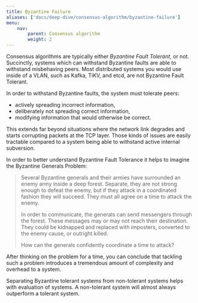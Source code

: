 ```yaml
---
title: Byzantine Failure
aliases: ['docs/deep-dive/consensus-algorithm/byzantine-failure']
menu:
    nav:
        parent: Consensus algorithm
        weight: 2
---
```


Consensus algorithms are typically either *Byzantine Fault Tolerant*, or not. Succinctly, systems which can withstand Byzantine faults are able to withstand misbehaving peers. Most distributed systems you would use inside of a VLAN, such as Kafka, TiKV, and etcd, are not Byzantine Fault Tolerant.

In order to withstand Byzantine faults, the system must tolerate peers:

* actively spreading incorrect information,
* deliberately not spreading correct information,
* modifying information that would otherwise be correct.

This extends far beyond situations where the network link degrades and starts corrupting packets at the TCP layer. Those kinds of issues are easily tractable compared to a system being able to withstand active internal subversion.

In order to better understand Byzantine Fault Tolerance it helps to imagine the Byzantine Generals Problem:

> Several Byzantine generals and their armies have surrounded an enemy army inside a deep forest. Separate, they are not strong enough to defeat the enemy, but if they attack in a coordinated fashion they will succeed. They must all agree on a time to attack the enemy.
>
> In order to communicate, the generals can send messengers through the forest. These messages may or may not reach their destination. They could be kidnapped and replaced with imposters, converted to the enemy cause, or outright killed.
>
> How can the generals confidently coordinate a time to attack?

After thinking on the problem for a time, you can conclude that tackling such a problem introduces a tremendous amount of complexity and overhead to a system.

Separating Byzantine tolerant systems from non-tolerant systems helps with evaluation of systems. A non-tolerant system will almost always outperform a tolerant system.

